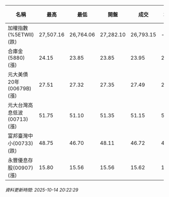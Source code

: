 | 名稱 | 最高 | 最低 | 開盤 | 成交 | 均價 | 成交金額(億) | 昨收 | 漲跌幅 | 漲跌 | 總量 | 昨量 | 振幅 |
| -------- | -------- | -------- | -------- |-------- | -------- | -------- |-------- |-------- |-------- | -------- | -------- |-------- |
|加權指數(%5ETWII) (跌)|27,507.16|26,764.06|27,282.10|26,793.15|-|6,847.51|26,923.42|0.48%|130.27|11,971,894|0|2.76%|
|合庫金(5880) (漲)|24.15|23.85|23.85|23.95|24.02|2.95|23.85|0.42%|0.10|12,268|18,640|1.26%|
|元大美債20年(00679B) (漲)|27.51|27.32|27.35|27.49|27.40|11.43|27.31|0.66%|0.18|41,712|67,375|0.70%|
|元大台灣高息低波(00713) (漲)|51.75|51.10|51.35|51.15|51.49|8.67|51.10|0.10%|0.05|16,828|15,094|1.27%|
|富邦臺灣中小(00733) (跌)|48.75|46.70|48.11|46.72|47.71|0.772|47.51|1.66%|0.79|1,618|1,196|4.31%|
|永豐優息存股(00907) (漲)|15.80|15.56|15.56|15.62|15.69|0.325|15.49|0.84%|0.13|2,068|973|1.55%|
###### 資料更新時間: 2025-10-14 20:22:29